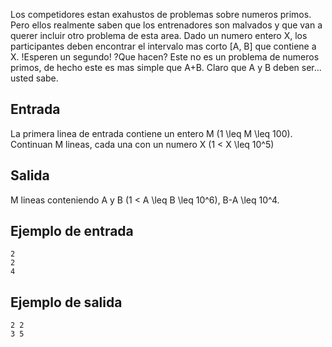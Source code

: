 Los competidores estan exahustos de problemas sobre  numeros primos. Pero ellos realmente saben que los entrenadores son malvados y que van a querer incluir otro problema de esta area. Dado un numero entero X, los participantes deben encontrar el intervalo mas corto [A, B] que contiene a X. !Esperen un segundo! ?Que hacen? Este no es un problema de numeros primos, de hecho este es mas simple que A+B. Claro que A y B deben ser... usted sabe.



## Entrada



La primera linea de entrada contiene un entero M (1 \leq M \leq 100). Continuan M lineas, cada una con un numero X (1 < X \leq 10^5)



## Salida



M lineas conteniendo A y B (1 < A \leq B \leq 10^6), B-A \leq 10^4.



## Ejemplo de entrada



```
2
2
4
```


## Ejemplo de salida



```
2 2
3 5
```



